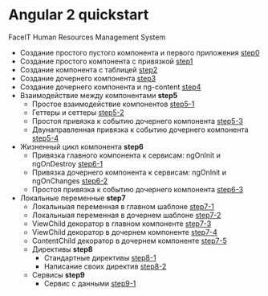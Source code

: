 # Angular 2 quickstart
FaceIT Human Resources Management System

* Создание простого пустого компонента и первого приложения [step0](https://github.com/tolyaganzin/angular2-qickstart/tree/master/step0)
* Создание простого компонента c привязкой [step1](https://github.com/tolyaganzin/angular2-qickstart/tree/master/step1)
* Создание компонента c таблицей [step2](https://github.com/tolyaganzin/angular2-qickstart/tree/master/step2)
* Создание дочернего компонента [step3](https://github.com/tolyaganzin/angular2-qickstart/tree/master/step3)
* Создание дочернего компонента и ng-content [step4](https://github.com/tolyaganzin/angular2-qickstart/tree/master/step4)
* Взаимодействие между компонентами **step5**
  * Простое взаимодействие компонентов [step5-1](https://github.com/tolyaganzin/angular2-qickstart/tree/master/step5/step5-1)
  * Геттеры и сеттеры [step5-2](https://github.com/tolyaganzin/angular2-qickstart/tree/master/step5/step5-2)
  * Простоя привязка к событию дочернего компонента [step5-3](https://github.com/tolyaganzin/angular2-qickstart/tree/master/step5/step5-3)
  * Двунаправленная привязка к событию дочернего компонента [step5-4](https://github.com/tolyaganzin/angular2-qickstart/tree/master/step5/step5-4)
* Жизненный цикл компонента **step6**
  * Привязка главного компонента к сервисам: ngOnInit и ngOnDestroy [step6-1](https://github.com/tolyaganzin/angular2-qickstart/tree/master/step6/step6-1)
  * Привязка дочернего компонента к сервисам: ngOnInit и ngOnChanges [step6-2](https://github.com/tolyaganzin/angular2-qickstart/tree/master/step6/step6-2)
  * Простоя привязка к событию дочернего компонента [step6-3](https://github.com/tolyaganzin/angular2-qickstart/tree/master/step6/step6-3)
* Локальные переменные **step7**
  * Локальныая переменная в главном шаблоне  [step7-1](https://github.com/tolyaganzin/angular2-qickstart/tree/master/step7/step7-1)
  * Локальныая переменная в дочернем шаблоне  [step7-2](https://github.com/tolyaganzin/angular2-qickstart/tree/master/step7/step7-2)
  * ViewChild декоратор в главном компоненте [step7-3](https://github.com/tolyaganzin/angular2-qickstart/tree/master/step7/step7-3)
  * ViewChild декоратор в дочернем компоненте [step7-4](https://github.com/tolyaganzin/angular2-qickstart/tree/master/step7/step7-4)
  * ContentChild декоратор в дочернем компоненте [step7-5](https://github.com/tolyaganzin/angular2-qickstart/tree/master/step7/step7-5)
  * Директивы **step8**
    * Стандартные директивы [step8-1](https://github.com/tolyaganzin/angular2-qickstart/tree/master/step8/step8-1)
    * Написание своих директив [step8-2](https://github.com/tolyaganzin/angular2-qickstart/tree/master/step8/step8-2)
  * Сервисы **step9**
    * Сервис с данными [step9-1](https://github.com/tolyaganzin/angular2-qickstart/tree/master/step9/step9-1)
